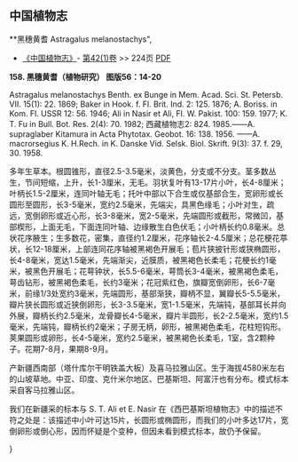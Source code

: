 
## 中国植物志



**黑穗黄耆 Astragalus melanostachys",



* [《中国植物志》](http://www.iplant.cn/frps)- [第42(1)卷](http://www.iplant.cn/frps/vol/42(1)) >> 224页 [PDF](http://www.iplant.cn/frps/pdf/42(1)/224.pdf)


**158. 黑穗黄耆（植物研究） 图版56：14-20**

Astragalus melanostachys Benth. ex Bunge in Mem. Acad. Sci. St. Petersb. VII. 15(1): 22. 1869; Baker in Hook. f. Fl. Brit. Ind. 2: 125. 1876; A. Boriss. in Kom. Fl. USSR 12: 56. 1946; Ali in Nasir et Ali, Fl. W. Pakist. 100: 159. 1977; K. T. Fu in Bull. Bot. Res. 2(4): 70. 1982; 西藏植物志2: 824. 1985.——A. supraglaber Kitamura in Acta Phytotax. Geobot. 16: 138. 1956. ——A. macrorsegius K. H.Rech. in K. Danske Vid. Selsk. Biol. Skrift. 9(3): 37. f. 29, 30. 1958.

多年生草本。根圆锥形，直径2.5-3.5毫米，淡黄色，分支或不分支。茎多数丛生，节间短缩，上升，长1-3厘米，无毛。羽状复叶有13-17片小叶，长4-8厘米；叶柄长1.5-2厘米，连同叶轴无毛；托叶中部以下合生或仅基部合生，宽卵形或长圆形至圆形，长3-5毫米，宽约2.5毫米，先端尖，具黑色缘毛；小叶对生，疏远，宽倒卵形或近心形，长3-8毫米，宽2-5毫米，先端圆形或截形，常微凹，基部楔形，上面无毛，下面连同叶轴、边缘散生白色伏毛；小叶柄长约0.8毫米。总状花序腋生；生多数花，密集，直径约1.2厘米，花序轴长2-4.5厘米；总花梗花葶状，长12-18厘米，上部连同花序轴被黑褐色开展毛；苞片狭披针形或狭椭圆形，长4-8毫米，宽达1.5毫米，先端渐尖，近膜质，被黑褐色长柔毛；花梗长约1毫米，被黑色开展毛；花萼钟状，长5.5-6毫米，萼筒长3-4毫米，被黑褐色柔毛，萼齿钻形，被黑褐色柔毛，长约3毫米；花冠紫红色，旗瓣宽倒卵形，长6-7毫米，前缘1/3处宽约3毫米，先端圆形，基部渐狭，瓣柄不显，翼瓣长5-5.5毫米，瓣片狭长圆形或近狭倒卵形，长3-3.5毫米，宽1-1.5毫米，先端钝，基部耳长并向外展，瓣柄长约2.5毫米，龙骨瓣长4-5毫米，瓣片半圆形，长2-2.5毫米，宽约1.5毫米，先端钝，瓣柄长约2毫米；子房无柄，卵形，被黑褐色柔毛，花柱短钩形。荚果圆形或卵形，长4-5毫米，宽约2.5毫米，被黑褐色长柔毛，1室，含2颗种子。花期7-8月，果期8-9月。

产新疆西南部（塔什库尔干明铁盖大板）及喜马拉雅山区。生于海拔4580米左右的山坡草地。中亚、印度、克什米尔地区、巴基斯坦、阿富汗也有分布。模式标本采自客马拉雅山区。

我们在新疆采的标本与 S. T. Ali et E. Nasir 在《西巴基斯坦植物志》中的描述不符之处是：该描述中小叶可达15片，长圆形或椭圆形，而我们的小叶多达17片，宽倒卵形或倒心形，因而怀疑是个变种，但因未看到模式标本，故仍予保留。



}